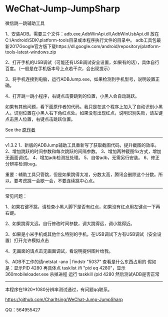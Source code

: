 ﻿# WeChat-Jump-JumpSharp

微信跳一跳辅助工具

1、安装ADB。需要三个文件：adb.exe,AdbWinApi.dll,AdbWinUsbApi.dll
   放在C:\Android\SDK\platform-tools目录或本程序执行文件的目录中。
   adb工具包最新2017Google官方版下载https://dl.google.com/android/repository/platform-tools-latest-windows.zip
 
2、打开手机的USB调试（可能还有USB调试安全设置，如果有的话），具体自行百度。（一般是在手机版本号上点若干次，会出现提示）

3、将手机连接到电脑，运行ADBJump.exe，如果检测到手机型号，说明设置正确。

4、打开跳一跳小程序，右键点击要跳到的位置，小黑人会自动跳跃。

如果有其他问题，看下面原作者的代码。我只是在这个程序上加入了自动识别小黑人。识别位置在小黑人右下角红点处。如果没有出现红点，说明识别失败，请左键点击黑人位置，右键点击跳跃位置。


See the [原作者](http://www.cnblogs.com/dotnet-org-cn/p/8149693.html) 


****************************************************************
v1.3.2
1、新版的ADBJump辅助工具重新写了获取截图代码，提升截图的效率。
2、增加跳跃的时间参数和每次跳跃的间隔参数。
3、增加两种截图fix方式，增加无画面调试。
4、增加adb检测批处理。
5、自带adb，无需另行安装。
6、修正分辨率检测bug。

重要：辅助工具只管跳，但是如果跳得太准，分数太高，腾讯会删除这个分数。所以，要考虑跳一会歇一会，不要连续跳中心点。

****************************************************************
常见问题：

1、如果右键不跳，请检查小黑人脚下是否有红点，如果没有红点用左键点一下再右键。

2、如果跳得太远，自行修改时间参数，调大跳得远，调小跳得近。

3、如果是小米手机或其他什么特别的手机，在USB调试下方有USB调试（安全设置）打开允许模拟点击

4、无画面的请点击无画面调试，看说明提供图片给我。

5、ADB不工作的请netstat -ano | findstr "5037"  查看是什么东西占用的
   假如是：显示PID  4280 
   再具体点 tasklist /fi "pid eq 4280"，显示 360mobileloader.exe
   杀掉进程 运行 taskkill /pid 4280
   然后测试ADB是否正常

***************************************************************
本程序在1920*1080分辨率测试通过，有问题qq联系。

https://github.com/Charltsing/WeChat-Jump-JumpSharp

QQ：564955427

